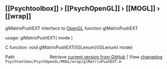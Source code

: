 ## [[Psychtoolbox]] &#8250; [[PsychOpenGL]] &#8250; [[MOGL]] &#8250; [[wrap]]

glMatrixPushEXT  Interface to [OpenGL](OpenGL) function glMatrixPushEXT  
  
usage:  glMatrixPushEXT( mode )  
  
C function:  void glMatrixPushEXT[(GLenum]((GLenum) mode)  




<div class="code_header" style="text-align:right;">
  <span style="float:left;">Path&nbsp;&nbsp;</span> <span class="counter">Retrieve <a href=
  "https://raw.github.com/Psychtoolbox-3/Psychtoolbox-3/beta/Psychtoolbox/PsychOpenGL/MOGL/wrap/glMatrixPushEXT.m">current version from GitHub</a> | View <a href=
  "https://github.com/Psychtoolbox-3/Psychtoolbox-3/commits/beta/Psychtoolbox/PsychOpenGL/MOGL/wrap/glMatrixPushEXT.m">changelog</a></span>
</div>
<div class="code">
  <code>Psychtoolbox/PsychOpenGL/MOGL/wrap/glMatrixPushEXT.m</code>
</div>

